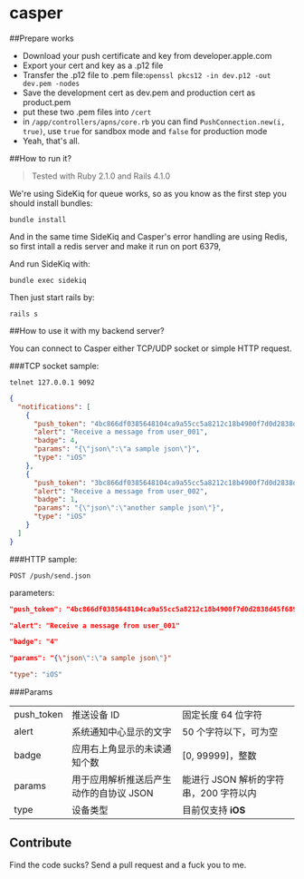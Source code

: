 casper
======

##Prepare works

 - Download your push certificate and key from developer.apple.com
 - Export your cert and key as a .p12 file
 - Transfer the .p12 file to .pem file:`openssl pkcs12 -in dev.p12 -out dev.pem -nodes`
 - Save the development cert as dev.pem and production cert as product.pem
 - put these two .pem files into `/cert`
 - in `/app/controllers/apns/core.rb` you can find `PushConnection.new(i, true)`, use `true` for sandbox mode and `false` for production mode
 - Yeah, that's all.

##How to run it?

 > Tested with Ruby 2.1.0 and Rails 4.1.0

We're using SideKiq for queue works, so as you know as the first step you should install bundles:

`bundle install`

And in the same time SideKiq and Casper's error handling are using Redis, so first intall a redis server and make it run on port 6379,

And run SideKiq with:

`bundle exec sidekiq`

Then just start rails by:

`rails s`

##How to use it with my backend server?

You can connect to Casper either TCP/UDP socket or simple HTTP request.

###TCP socket sample:

`telnet 127.0.0.1 9092`

```json
{
  "notifications": [
    {
      "push_token": "4bc866df0385648104ca9a55cc5a8212c18b4900f7d0d2838d45f6895792f06e",
      "alert": "Receive a message from user_001",
      "badge": 4,
      "params": "{\"json\":\"a sample json\"}",
      "type": "iOS"
    },
    {
      "push_token": "3bc866df0385648104ca9a55cc5a8212c18b4900f7d0d2838d45f6895792f06e",
      "alert": "Receive a message from user_002",
      "badge": 1,
      "params": "{\"json\":\"another sample json\"}",
      "type": "iOS"
    }
  ]
}
```

###HTTP sample:

`POST /push/send.json`

parameters:

```json
"push_token": "4bc866df0385648104ca9a55cc5a8212c18b4900f7d0d2838d45f6895792f06e"

"alert": "Receive a message from user_001"

"badge": "4"

"params": "{\"json\":\"a sample json\"}"

"type": "iOS"
```

###Params

<table>
<tr>
	<td>push_token</td>
	<td>推送设备 ID</td>
	<td>固定长度 64 位字符</td>
</tr>
<tr>
	<td>alert</td>
	<td>系统通知中心显示的文字</td>
	<td>50 个字符以下，可为空</td>
</tr>
<tr>
	<td>badge</td>
	<td>应用右上角显示的未读通知个数</td>
	<td>[0, 99999]，整数</td>
</tr>
<tr>
	<td>params</td>
	<td>用于应用解析推送后产生动作的自协议 JSON</td>
	<td>能进行 JSON 解析的字符串，200 字符以内</td>
</tr>
<tr>
	<td>type</td>
	<td>设备类型</td>
	<td>目前仅支持 <strong>iOS</strong></td>
</tr>
</table>

## Contribute

Find the code sucks? Send a pull request and a fuck you to me.
